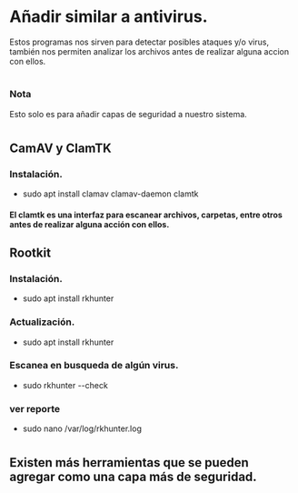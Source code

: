 # Añadir similar a antivirus.

Estos programas nos sirven para detectar posibles ataques y/o virus, también nos permiten analizar los archivos antes de realizar alguna accion con ellos.

# ####
### Nota
Esto solo es para añadir capas de seguridad a nuestro sistema.
# ###

## CamAV y ClamTK
### Instalación.
- sudo apt install clamav clamav-daemon clamtk
#### El clamtk es una interfaz para escanear archivos, carpetas, entre otros antes de realizar alguna acción con ellos.

## Rootkit
### Instalación.
- sudo apt install rkhunter
### Actualización.
- sudo apt install rkhunter
### Escanea en busqueda de algún virus.
- sudo rkhunter --check
### ver reporte
- sudo nano /var/log/rkhunter.log

#
## Existen más herramientas que se pueden agregar como una capa más de seguridad.